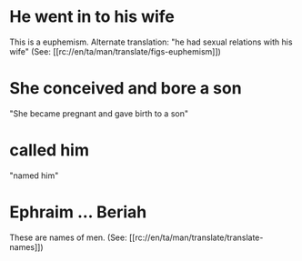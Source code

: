 # He went in to his wife

This is a euphemism. Alternate translation: "he had sexual relations with his wife" (See: [[rc://en/ta/man/translate/figs-euphemism]])

# She conceived and bore a son

"She became pregnant and gave birth to a son"

# called him

"named him"

# Ephraim ... Beriah

These are names of men. (See: [[rc://en/ta/man/translate/translate-names]])

